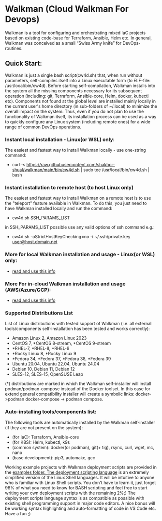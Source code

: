 # Walkman (Cloud Walkman For Devops)

Walkman is a tool for configuring and orchestrating mixed IaC projects based on
existing code-base for Terraform, Ansible, Helm etc.  In general, Walkman 
was conceived as a small “Swiss Army knife” for DevOps-routines. 


## Quick Start:
Walkman is just a single  bash script(cw4d.sh) that, when run without parameters, 
self-compiles itself into a Linux executable form (to ELF-file: /usr/local/bin/cw4d).
Before starting self-compilation, Walkman installs into the system all the missing 
components necessary for its subsequent operation (including: git, Terraform, 
Ansible-core, Helm, docker, kubectl etc). Components not found at the global level are 
installed mainly locally in the current user's home directory (in sub-folders of 
~/.local) to minimize the overall impact on the system. Thus, even if you do not plan 
to use the functionality of Walkman itself, its installation process can be used as a
way to quickly configure  any Linux system (including remote ones) for a wide range 
of common DevOps operations.

### Instant local installation - Linux(or WSL) only:
The easiest and fastest way to install Walkman locally - use one-string command:
- curl -s https://raw.githubusercontent.com/shakhor-shual/walkman/main/bin/cw4d.sh | sudo tee /usr/local/bin/cw4d.sh | bash

### Instant installation to remote host (to host Linux only)
The easiest and fastest way to install Walkman on a remote host is to use the 
"teleport" feature available in Walkman. To do this, you just need to have Walkman 
installed locally and run the command:
- cw4d.sh SSH_PARAMS_LIST 

in SSH_PARAMS_LIST possible use any valid options of ssh command e.g.:
- cw4d.sh -oStrictHostKeyChecking=no -i ~/.ssh/private.key user@host.domain.net

### More for local Walkman installation and usage - Linux(or WSL) only:
 - [read and use this info](https://github.com/shakhor-shual/walkman/tree/main/bin)

### More For in-cloud Walkman installation and usage (AWS/Azure/GCP):
 - [read and use this info](https://github.com/shakhor-shual/walkman/tree/main/self_deploy)

### Supported Distributions List
List of Linux distributions with tested support of Walkman (i.e. all external 
tools/components self-installation has been tested and works correctly):

- Amazon Linux 2, Amazon Linux 2023
- CentOS 7, *CentOS 8-stream, *CentOS 9-stream
- *RHEL-7, *RHEL-8, *RHEL-9
- *Rocky Linux 8, *Rocky Linux 9
- *Fedora 34, *Fedora 37, *Fedora 38, *Fedora 39 
- Ubuntu 20.04, Ubuntu 22.04, Ubuntu 24.04
- Debian 10, Debian 11, Debian 12
- SLES-12, SLES-15, OpenSUSE Leap

(*) distributions are marked in which the Walkman self-installer will install 
podman/podman-compose instead of the Docker toolset. In this case for extend 
general compatibility installer will create a symbolic links:  docker->podman
docker-compose -> podman compose.

### Auto-installing tools/components list:
The following tools are automatically installed by the Walkman self-installer (if 
they are not present on the system):

- (for IaC): Terraform, Ansible-core
- (for K8S): Helm, kubectl, k9s
- (common system): docker(or podman), git(+ tig), rsync, curl, wget, mc, nano 
- (base development): pip3, automake, gcc 

Working example projects with Walkman deployment scripts are provided in the 
[examples folder. The deployment scripting language](https://github.com/shakhor-shual/walkman/tree/main/examples) is an extremely 
simplified version of the Linux Shell languages. It will be intuitive to 
anyone who is familiar with Linux Shell scripts. You don't have to learn it, 
just forget 98% of what you need to know for BASH scripting and feel free 
to start writing your own deployment scripts with the remaining 2%;) The 
deployment scripts language syntax is as compatible as possible with existing 
shell programming support in major code editors. A nice bonus will be working 
syntax highlighting and auto-formatting of code in VS Code etc. Have a fun ;)





